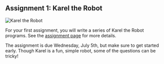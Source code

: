 Assignment 1: Karel the Robot
-
![Karel the Robot]({{pathToRoot}}images/assignments/karel-small.png)

For your first assignment, you will write a series of Karel the Robot programs. See the [assignment page]({{pathToRoot}}assignments/karel.html) for more details.

The assignment is due Wednesday, July 5th, but make sure to get started early. Though Karel is a fun, simple robot, some of the questions can be tricky!